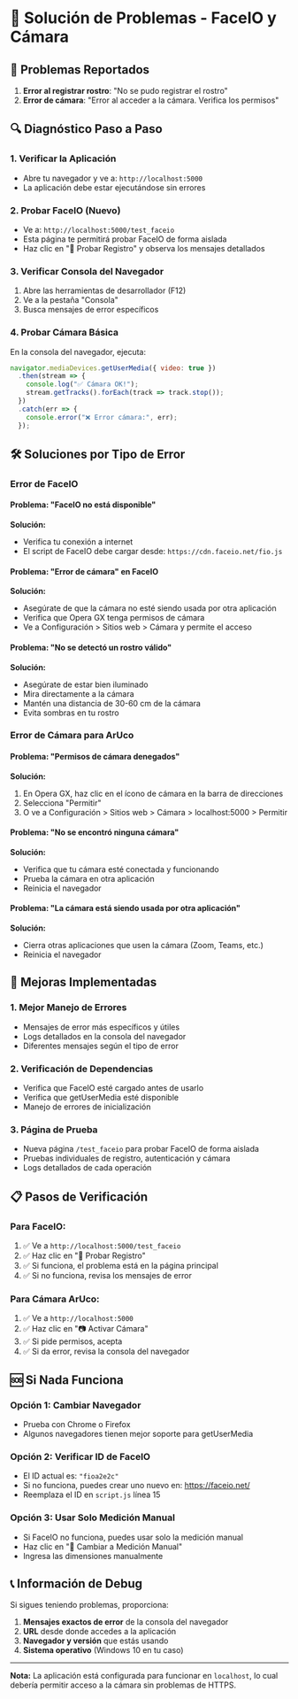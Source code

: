 # 🔧 Solución de Problemas - FaceIO y Cámara

## 🚨 Problemas Reportados
1. **Error al registrar rostro**: "No se pudo registrar el rostro"
2. **Error de cámara**: "Error al acceder a la cámara. Verifica los permisos"

## 🔍 Diagnóstico Paso a Paso

### 1. Verificar la Aplicación
- Abre tu navegador y ve a: `http://localhost:5000`
- La aplicación debe estar ejecutándose sin errores

### 2. Probar FaceIO (Nuevo)
- Ve a: `http://localhost:5000/test_faceio`
- Esta página te permitirá probar FaceIO de forma aislada
- Haz clic en "🔐 Probar Registro" y observa los mensajes detallados

### 3. Verificar Consola del Navegador
1. Abre las herramientas de desarrollador (F12)
2. Ve a la pestaña "Consola"
3. Busca mensajes de error específicos

### 4. Probar Cámara Básica
En la consola del navegador, ejecuta:
```javascript
navigator.mediaDevices.getUserMedia({ video: true })
  .then(stream => { 
    console.log("✅ Cámara OK!"); 
    stream.getTracks().forEach(track => track.stop());
  })
  .catch(err => { 
    console.error("❌ Error cámara:", err); 
  });
```

## 🛠️ Soluciones por Tipo de Error

### Error de FaceIO

#### Problema: "FaceIO no está disponible"
**Solución:**
- Verifica tu conexión a internet
- El script de FaceIO debe cargar desde: `https://cdn.faceio.net/fio.js`

#### Problema: "Error de cámara" en FaceIO
**Solución:**
- Asegúrate de que la cámara no esté siendo usada por otra aplicación
- Verifica que Opera GX tenga permisos de cámara
- Ve a Configuración > Sitios web > Cámara y permite el acceso

#### Problema: "No se detectó un rostro válido"
**Solución:**
- Asegúrate de estar bien iluminado
- Mira directamente a la cámara
- Mantén una distancia de 30-60 cm de la cámara
- Evita sombras en tu rostro

### Error de Cámara para ArUco

#### Problema: "Permisos de cámara denegados"
**Solución:**
1. En Opera GX, haz clic en el ícono de cámara en la barra de direcciones
2. Selecciona "Permitir"
3. O ve a Configuración > Sitios web > Cámara > localhost:5000 > Permitir

#### Problema: "No se encontró ninguna cámara"
**Solución:**
- Verifica que tu cámara esté conectada y funcionando
- Prueba la cámara en otra aplicación
- Reinicia el navegador

#### Problema: "La cámara está siendo usada por otra aplicación"
**Solución:**
- Cierra otras aplicaciones que usen la cámara (Zoom, Teams, etc.)
- Reinicia el navegador

## 🔧 Mejoras Implementadas

### 1. Mejor Manejo de Errores
- Mensajes de error más específicos y útiles
- Logs detallados en la consola del navegador
- Diferentes mensajes según el tipo de error

### 2. Verificación de Dependencias
- Verifica que FaceIO esté cargado antes de usarlo
- Verifica que getUserMedia esté disponible
- Manejo de errores de inicialización

### 3. Página de Prueba
- Nueva página `/test_faceio` para probar FaceIO de forma aislada
- Pruebas individuales de registro, autenticación y cámara
- Logs detallados de cada operación

## 📋 Pasos de Verificación

### Para FaceIO:
1. ✅ Ve a `http://localhost:5000/test_faceio`
2. ✅ Haz clic en "🔐 Probar Registro"
3. ✅ Si funciona, el problema está en la página principal
4. ✅ Si no funciona, revisa los mensajes de error

### Para Cámara ArUco:
1. ✅ Ve a `http://localhost:5000`
2. ✅ Haz clic en "📷 Activar Cámara"
3. ✅ Si pide permisos, acepta
4. ✅ Si da error, revisa la consola del navegador

## 🆘 Si Nada Funciona

### Opción 1: Cambiar Navegador
- Prueba con Chrome o Firefox
- Algunos navegadores tienen mejor soporte para getUserMedia

### Opción 2: Verificar ID de FaceIO
- El ID actual es: `"fioa2e2c"`
- Si no funciona, puedes crear uno nuevo en: https://faceio.net/
- Reemplaza el ID en `script.js` línea 15

### Opción 3: Usar Solo Medición Manual
- Si FaceIO no funciona, puedes usar solo la medición manual
- Haz clic en "🔄 Cambiar a Medición Manual"
- Ingresa las dimensiones manualmente

## 📞 Información de Debug

Si sigues teniendo problemas, proporciona:
1. **Mensajes exactos de error** de la consola del navegador
2. **URL** desde donde accedes a la aplicación
3. **Navegador y versión** que estás usando
4. **Sistema operativo** (Windows 10 en tu caso)

---

**Nota:** La aplicación está configurada para funcionar en `localhost`, lo cual debería permitir acceso a la cámara sin problemas de HTTPS. 
